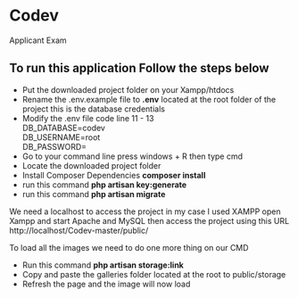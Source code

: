 # Codev
 Applicant Exam

<h2>To run this application Follow the steps below</h2>
<ul>
 <li>Put the downloaded project folder on your Xampp/htdocs
 <li>Rename the .env.example file to <b>.env</b> located at the root folder of the project this is the database credentials</li>
<li>Modify the .env file code line 11 - 13<br />
DB_DATABASE=codev<br />
DB_USERNAME=root<br />
DB_PASSWORD=
</li>
 <li>Go to your command line press windows + R then type cmd</li>
 <li>Locate the downloaded project folder</li>
 <li>Install Composer Dependencies <b>composer install</b></li>
  <li>run this command <b>php artisan key:generate</b></li>
 <li>run this command <b>php artisan migrate</b></li>
 </ul>
 We need a localhost to access the project in my case I used XAMPP open Xampp and start Apache and MySQL then access the project using this URL http://localhost/Codev-master/public/
 
To load all the images we need to do one more thing on our CMD
<ul>
<li>Run this command <b>php artisan storage:link</b></li>
<li>Copy and paste the galleries folder located at the root to public/storage</li>
<li>Refresh the page and the image will now load</li>
</ul>
